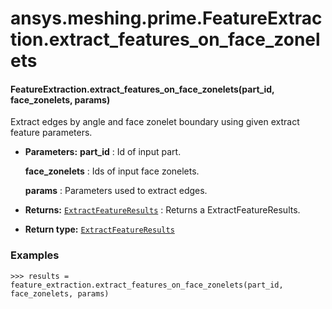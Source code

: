 # ansys.meshing.prime.FeatureExtraction.extract_features_on_face_zonelets

<a id="ansys.meshing.prime.FeatureExtraction.extract_features_on_face_zonelets"></a>

#### FeatureExtraction.extract_features_on_face_zonelets(part_id, face_zonelets, params)

Extract edges by angle and face zonelet boundary using given extract feature parameters.

* **Parameters:**
  **part_id**
  : Id of input part.

  **face_zonelets**
  : Ids of input face zonelets.

  **params**
  : Parameters used to extract edges.
* **Returns:**
  [`ExtractFeatureResults`](ansys.meshing.prime.ExtractFeatureResults.md#ansys.meshing.prime.ExtractFeatureResults)
  : Returns a ExtractFeatureResults.
* **Return type:**
  [`ExtractFeatureResults`](ansys.meshing.prime.ExtractFeatureResults.md#ansys.meshing.prime.ExtractFeatureResults)

### Examples

```pycon
>>> results = feature_extraction.extract_features_on_face_zonelets(part_id, face_zonelets, params)
```

<!-- !! processed by numpydoc !! -->
